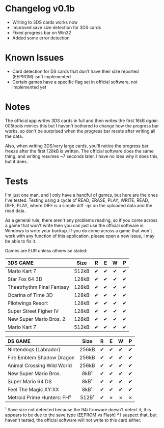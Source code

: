 Changelog v0.1b
===================

 * Writing to 3DS cards works now
 * Improved save size detection for 3DS cards
 * Fixed progress bar on Win32
 * Added some error detection

Known Issues
===================

 * Card detection for DS cards that don't have their size reported (EEPROM) isn't implemented
 * Certain games have a specific flag set in official software, not implemented yet

Notes
===================

The official app writes 3DS cards in full and then writes the first 16kB *again*. 005tools
mimics this but I haven't bothered to change how the progress bar works, so don't be surprised
when the progress bar resets after writing all the data.

Also, when writing 3DS/very large cards, you'll notice the progress bar freeze after the first
128kB is written.  The official software does the same thing, and writing resumes ~7 seconds
later.  I have no idea why it does this, but it does.

Tests
===================
I'm just one man, and I only have a handful of games, but here are the ones I've tested.
Testing using a cycle of READ, ERASE, PLAY, WRITE, READ, DIFF, PLAY, where DIFF is a simple
diff -qs on the uploaded data and the read data.  

As a general rule, there aren't any problems reading, so if you come across a game that won't
write then you can just use the official software in Windows to write your backup.  If you
do come across a game that won't work with any function of this application, please open a new
issue, I may be able to fix it.

Games are EUR unless otherwise stated:

| 3DS GAME                   | Size  | R | E | W | P |
|:---------------------------|:-----:|:-:|:-:|:-:|:-:|
| Mario Kart 7               | 512kB | ✔ | ✔ | ✔ | ✔ |
| Star Fox 64 3D             | 128kB | ✔ | ✔ | ✔ | ✔ |
| Theatrhythm Final Fantasy  | 128kB | ✔ | ✔ | ✔ | ✔ |  
| Ocarina of Time 3D         | 128kB | ✔ | ✔ | ✔ | ✔ |
| Pilotwings Resort          | 128kB | ✔ | ✔ | ✔ | ✔ |
| Super Street Figher IV     | 128kB | ✔ | ✔ | ✔ | ✔ |
| New Super Mario Bros. 2    | 128kB | ✔ | ✔ | ✔ | ✔ |
| Mario Kart 7               | 512kB | ✔ | ✔ | ✔ | ✔ |

| DS GAME                    | Size  | R | E | W | P |
|:---------------------------|:-----:|:-:|:-:|:-:|:-:|
| Nintendogs (Labrador)      | 256kB | ✔ | ✔ | ✔ | ✔ |
| Fire Emblem Shadow Dragon  | 256kB | ✔ | ✔ | ✔ | ✔ |
| Animal Crossing Wild World | 256kB | ✔ | ✔ | ✔ | ✔ |
| New Super Mario Bros.      | 8kB¹  | ✔ | ✔ | ✔ | ✔ |
| Super Mario 64 DS          | 8kB¹  | ✔ | ✔ | ✔ | ✔ |
| Feel The Magic XY:XX       | 8kB¹  | ✔ | ✔ | ✔ | ✔ |
| Metroid Prime Hunters: FH² | 512B¹ | ✔ | ✗ | ✗ | ✗ |

¹ Save size not detected because the R4i firmware doesn't detect it, this appears to be due to the
  save type (EEPROM vs Flash)
² I suspect that, but haven't tested, the official software will not write to this card either.
